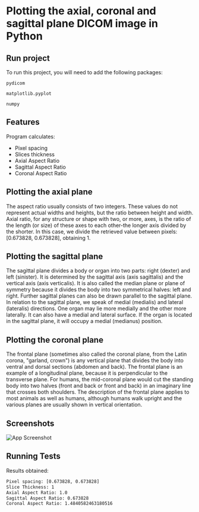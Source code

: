 
# Plotting the axial, coronal and sagittal plane DICOM image in Python




## Run project

To run this project, you will need to add the following packages:

`pydicom`

`matplotlib.pyplot`

`numpy`




## Features
Program calculates:
- Pixel spacing
- Slices thickness
- Axial Aspect Ratio
- Sagittal Aspect Ratio
- Coronal Aspect Ratio




## Plotting the axial plane

 The aspect ratio usually consists of two integers. These values do not represent actual 
 widths and heights, but the ratio between height and width. 
 Axial ratio, for any structure or shape with two, or more, axes, is the ratio of the 
 length (or size) of these axes to each other-the longer axis divided by the shorter. 
 In this case, we divide the retrieved value between pixels: [0.673828, 0.673828], 
 obtaining 1.

 ## Plotting the sagittal plane

 The sagittal plane divides a body or organ into two parts: right (dexter) and 
 left (sinister). It is determined by the sagittal axis (axis sagittalis) and 
 the vertical axis (axis verticalis). It is also called the median plane or plane 
 of symmetry because it divides the body into two symmetrical halves: left and right. 
 Further sagittal planes can also be drawn parallel to the sagittal plane. 
 In relation to the sagittal plane, we speak of medial (medialis) and lateral (lateralis) 
 directions. One organ may lie more medially and the other more laterally. 
 It can also have a medial and lateral surface. If the organ is located in the sagittal 
 plane, it will occupy a medial (medianus) position.

## Plotting the coronal plane

The frontal plane (sometimes also called the coronal plane, from the Latin corona, 
"garland, crown") is any vertical plane that divides the body into ventral and dorsal 
sections (abdomen and back). The frontal plane is an example of a longitudinal plane, 
because it is perpendicular to the transverse plane. For humans, the mid-coronal 
plane would cut the standing body into two halves (front and back or front and back) 
in an imaginary line that crosses both shoulders. The description of the frontal plane 
applies to most animals as well as humans, although humans walk upright and the various 
planes are usually shown in vertical orientation.


## Screenshots

![App Screenshot](https://raw.githubusercontent.com/jolapodolszanska/axial-coronal-sagital-plane-ct/main/Figure%202023-01-03%20184035.png)


## Running Tests

Results obtained:

```bash
Pixel spacing: [0.673828, 0.673828]
Slice Thickness: 1
Axial Aspect Ratio: 1.0
Sagittal Aspect Ratio: 0.673828
Coronal Aspect Ratio: 1.4840582463180516
```

